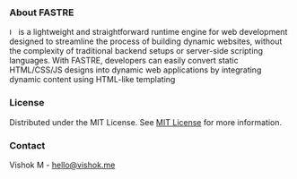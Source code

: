 ### About FASTRE

<img src="https://fastre.vishok.me/logo.svg" alt="Logo" height="12"> is a lightweight and straightforward runtime engine for web development designed to streamline the process of building dynamic websites, without the complexity of traditional backend setups or server-side scripting languages. With FASTRE, developers can easily convert static HTML/CSS/JS designs into dynamic web applications by integrating dynamic content using HTML-like templating

### License

Distributed under the MIT License. See [MIT License](https://github.com/mvishok/fastre?tab=MIT-1-ov-file) for more information.

### Contact

Vishok M - hello@vishok.me
